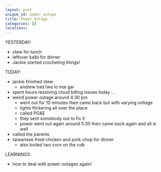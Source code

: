 ```yaml
---
layout: post
unique_id: power_outage
title: Power Outage
categories: []
locations: 
---
```


YESTERDAY:
* stew for lunch
* leftover kalbi for dinner
* Jackie started crocheting things!

TODAY:
* jackie finished stew
  * andrew had two lo mai gai
* spent hours resolving cloud billing issues today ...
* weird power outage around 4:30 pm
  * went out for 10 minutes then came back but with varying voltage
  * lights flickering all over the place
  * called PG&E
  * they sent somebody out to fix it
  * power went out again around 5:30 then came back again and all is well
* called the parents
* taiwanese fried chicken and pork chop for dinner
  * also boiled two corn on the cob

LEARNINGS:
* how to deal with power outages again!
